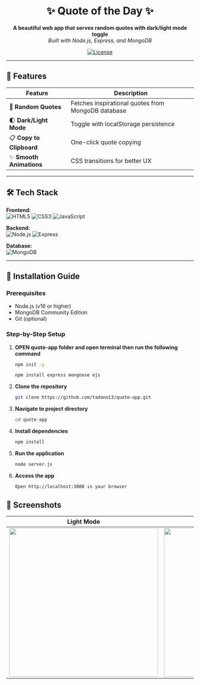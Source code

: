 <div align="center">

# ✨ Quote of the Day ✨

**A beautiful web app that serves random quotes with dark/light mode toggle**  
*Built with Node.js, Express, and MongoDB*


[![License](https://img.shields.io/badge/LICENSE-📜_MIT-6a1b9a?style=for-the-badge)](LICENSE)

</div>

---

## 🌟 Features
| Feature | Description |
|---------|-------------|
| 🎲 **Random Quotes** | Fetches inspirational quotes from MongoDB database |
| 🌓 **Dark/Light Mode** | Toggle with localStorage persistence |
| 📋 **Copy to Clipboard** | One-click quote copying |
| ✨ **Smooth Animations** | CSS transitions for better UX |

---

## 🛠 Tech Stack
**Frontend:**  
![HTML5](https://img.shields.io/badge/HTML5-E34F26?style=flat&logo=html5&logoColor=white)
![CSS3](https://img.shields.io/badge/CSS3-1572B6?style=flat&logo=css3&logoColor=white)
![JavaScript](https://img.shields.io/badge/JavaScript-F7DF1E?style=flat&logo=javascript&logoColor=black)

**Backend:**  
![Node.js](https://img.shields.io/badge/Node.js-339933?style=flat&logo=nodedotjs&logoColor=white)
![Express](https://img.shields.io/badge/Express-000000?style=flat&logo=express&logoColor=white)

**Database:**  
![MongoDB](https://img.shields.io/badge/MongoDB-47A248?style=flat&logo=mongodb&logoColor=white)

---

## 🚀 Installation Guide

### Prerequisites
- Node.js (v16 or higher)
- MongoDB Community Edition
- Git (optional)

### Step-by-Step Setup
1. **OPEN quote-app folder and open terminal then run the following command**
   ```bash
   npm init -y
   ```
   ```bash
   npm install express mongoose ejs
   ```
   
2. **Clone the repository**
   ```bash
   git clone https://github.com/tadano13/quote-app.git
   ```
3. **Navigate to project directory**
   ```bash
   cd quote-app
   ```
4. **Install dependencies**
   ```bash
   npm install
   ```
5. **Run the application**
   ```bash
   node server.js
   ```
6. **Access the app**
   ```bash
   Open http://localhost:3000 in your browser
   ```
## 📸 Screenshots

<div align="center">

| Light Mode | Dark Mode |
|------------|-----------|
| <img src="screenshots/light-mode.png" width="400"> | <img src="screenshots/dark-mode.png" width="400"> |

</div>

